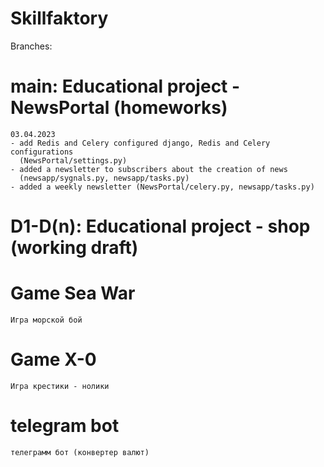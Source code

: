 # Skillfaktory

Branches:

# main:  Educational project - NewsPortal (homeworks)
    03.04.2023
    - add Redis and Celery configured django, Redis and Celery configurations
      (NewsPortal/settings.py)
    - added a newsletter to subscribers about the creation of news
      (newsapp/sygnals.py, newsapp/tasks.py)
    - added a weekly newsletter (NewsPortal/celery.py, newsapp/tasks.py)

# D1-D(n):  Educational project - shop (working draft)

# Game Sea War

    Игра морской бой

# Game X-0

    Игра крестики - нолики

# telegram bot

    телеграмм бот (конвертер валют)
